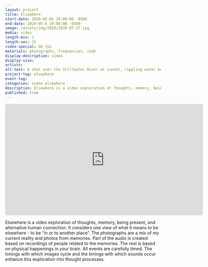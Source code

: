 ```yaml
---
layout: project
title: Elsewhere
start-date: 2020-05-01 20:00:00 -0500
end-date: 2020-05-6 20:00:00 -0500
image: /assets/img/2020/2020-07-27.jpg
media: video
length-min: 1
length-sec: 15
video-special: 60 fps
materials: photographs, frequencies, code
display-description: vimeo
display-size:
artists:
alt-text: A shot over the Stillwater River at sunset, rippling water below, pinkish orange sky, dark banks, dark branch
project-tag: elsewhere
event-tag:
categories: video elsewhere
description: Elsewhere is a video exploration of thoughts, memory, being present, and alternative human connection. 
published: true
---
```

<iframe src="https://player.vimeo.com/video/414958176" width="640" height="360" frameborder="0" allow="autoplay; fullscreen" allowfullscreen></iframe>

Elsewhere is a video exploration of thoughts, memory, being present, and alternative human connection. It considers one view of what it means to be elsewhere - to be “in or to another place”. The photographs are a mix of my current reality and photos from memories. Part of the audio is created based on recordings of people related to the memories. The rest is based on physical happenings in your brain. All events are carefully timed. The timings with which images cycle and the timings with which sounds occur enhance this exploration into thought processes.
